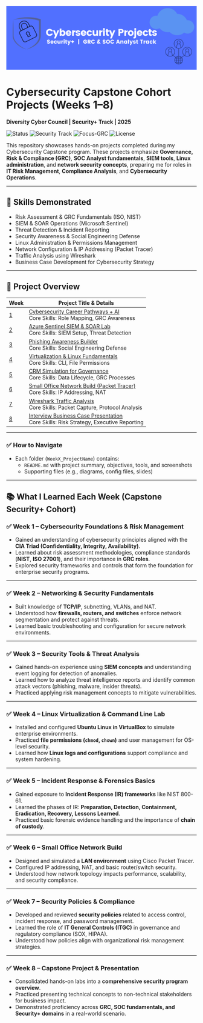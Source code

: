 ![Cybersecurity Projects Banner](cybersecurityprojectsbanner.png)

# Cybersecurity Capstone Cohort Projects (Weeks 1–8)
**Diversity Cyber Council | Security+ Track | 2025**

![Status](https://img.shields.io/badge/Status-Active-brightgreen)
![Security Track](https://img.shields.io/badge/Track-Cybersecurity-blue)
![Focus-GRC](https://img.shields.io/badge/Focus-GRC%2FCompliance-orange)
![License](https://img.shields.io/badge/License-MIT-lightgrey)


This repository showcases hands-on projects completed during my Cybersecurity Capstone program. These projects emphasize **Governance, Risk & Compliance (GRC)**, **SOC Analyst fundamentals**, **SIEM tools**, **Linux administration**, and **network security concepts**, preparing me for roles in **IT Risk Management**, **Compliance Analysis**, and **Cybersecurity Operations**.

---

## 🧠 **Skills Demonstrated**
- Risk Assessment & GRC Fundamentals (ISO, NIST)
- SIEM & SOAR Operations (Microsoft Sentinel)
- Threat Detection & Incident Reporting
- Security Awareness & Social Engineering Defense
- Linux Administration & Permissions Management
- Network Configuration & IP Addressing (Packet Tracer)
- Traffic Analysis using Wireshark
- Business Case Development for Cybersecurity Strategy

---


## 📂 Project Overview

| Week | Project Title & Details |
|------|--------------------------|
| [1](Week1_Cybersecurity_Pathways_AI) | [Cybersecurity Career Pathways + AI](Week1_Cybersecurity_Pathways_AI)<br>Core Skills: Role Mapping, GRC Awareness |
| [2](Week2_Azure_Sentinel_SIEM_SOAR) | [Azure Sentinel SIEM & SOAR Lab](Week2_Azure_Sentinel_SIEM_SOAR)<br>Core Skills: SIEM Setup, Threat Detection |
| [3](Week3_Phishing_Awareness) | [Phishing Awareness Builder](Week3_Phishing_Awareness)<br>Core Skills: Social Engineering Defense |
| [4](Week4_Linux_Virtualization_Lab) | [Virtualization & Linux Fundamentals](Week4_Linux_Virtualization_Lab)<br>Core Skills: CLI, File Permissions |
| [5](Week5_CRM_Simulation_GRC) | [CRM Simulation for Governance](Week5_CRM_Simulation_GRC)<br>Core Skills: Data Lifecycle, GRC Processes |
| [6](Week6_Small_Office_Network_PacketTracer) | [Small Office Network Build (Packet Tracer)](Week6_Small_Office_Network_PacketTracer)<br>Core Skills: IP Addressing, NAT |
| [7](Week7_Wireshark_Traffic_Analysis) | [Wireshark Traffic Analysis](Week7_Wireshark_Traffic_Analysis)<br>Core Skills: Packet Capture, Protocol Analysis |
| [8](Week8_Interview_Business_Case) | [Interview Business Case Presentation](Week8_Interview_Business_Case)<br>Core Skills: Risk Strategy, Executive Reporting |



---

### ✅ **How to Navigate**
- Each folder (`WeekX_ProjectName`) contains:
    - `README.md` with project summary, objectives, tools, and screenshots
    - Supporting files (e.g., diagrams, config files, slides)

---

## 📚 What I Learned Each Week (Capstone Security+ Cohort)

### ✅ Week 1 – Cybersecurity Foundations & Risk Management
- Gained an understanding of cybersecurity principles aligned with the **CIA Triad (Confidentiality, Integrity, Availability)**.
- Learned about risk assessment methodologies, compliance standards (**NIST**, **ISO 27001**), and their importance in **GRC roles**.
- Explored security frameworks and controls that form the foundation for enterprise security programs.

---

### ✅ Week 2 – Networking & Security Fundamentals
- Built knowledge of **TCP/IP**, subnetting, VLANs, and NAT.
- Understood how **firewalls, routers, and switches** enforce network segmentation and protect against threats.
- Learned basic troubleshooting and configuration for secure network environments.

---

### ✅ Week 3 – Security Tools & Threat Analysis
- Gained hands-on experience using **SIEM concepts** and understanding event logging for detection of anomalies.
- Learned how to analyze threat intelligence reports and identify common attack vectors (phishing, malware, insider threats).
- Practiced applying risk management concepts to mitigate vulnerabilities.

---

### ✅ Week 4 – Linux Virtualization & Command Line Lab
- Installed and configured **Ubuntu Linux in VirtualBox** to simulate enterprise environments.
- Practiced **file permissions (`chmod`, `chown`)** and user management for OS-level security.
- Learned how **Linux logs and configurations** support compliance and system hardening.

---

### ✅ Week 5 – Incident Response & Forensics Basics
- Gained exposure to **Incident Response (IR) frameworks** like NIST 800-61.
- Learned the phases of IR: **Preparation, Detection, Containment, Eradication, Recovery, Lessons Learned**.
- Practiced basic forensic evidence handling and the importance of **chain of custody**.

---

### ✅ Week 6 – Small Office Network Build
- Designed and simulated a **LAN environment** using Cisco Packet Tracer.
- Configured IP addressing, NAT, and basic router/switch security.
- Understood how network topology impacts performance, scalability, and security compliance.

---

### ✅ Week 7 – Security Policies & Compliance
- Developed and reviewed **security policies** related to access control, incident response, and password management.
- Learned the role of **IT General Controls (ITGC)** in governance and regulatory compliance (SOX, HIPAA).
- Understood how policies align with organizational risk management strategies.

---

### ✅ Week 8 – Capstone Project & Presentation
- Consolidated hands-on labs into a **comprehensive security program overview**.
- Practiced presenting technical concepts to non-technical stakeholders for business impact.
- Demonstrated proficiency across **GRC, SOC fundamentals, and Security+ domains** in a real-world scenario.
